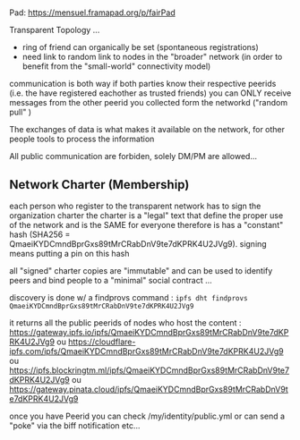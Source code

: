 #

Pad: <https://mensuel.framapad.org/p/fairPad>

 Transparent Topology ...

- ring of friend can organically be set (spontaneous registrations)
- need link to random link to nodes in the "broader" network  (in order to benefit from the "small-world" connectivity model)

communication is both way if both parties know their respective peerids (i.e. the have registered eachother as trusted friends)
you can ONLY receive messages from the other peerid you collected form the networkd ("random pull" )

The exchanges of data is what makes it available on the network, for other people tools to process the information

All public communication are forbiden, solely DM/PM are allowed...



## Network Charter (Membership)

each person who register to the transparent network has to sign the organization charter
the charter is a "legal" text that define the proper use of the network and is the SAME for everyone 
therefore is has a "constant" hash (SHA256 = QmaeiKYDCmndBprGxs89tMrCRabDnV9te7dKPRK4U2JVg9).
signing means putting a pin on this hash 

all "signed" charter copies are "immutable" and can be used to identify peers and bind people to a "minimal" social contract ... 

discovery is done w/ a findprovs command :
    ```
    ipfs dht findprovs QmaeiKYDCmndBprGxs89tMrCRabDnV9te7dKPRK4U2JVg9
    ```
    
it returns all the public peerids of nodes who host the content :
      https://gateway.ipfs.io/ipfs/QmaeiKYDCmndBprGxs89tMrCRabDnV9te7dKPRK4U2JVg9
      ou
      https://cloudflare-ipfs.com/ipfs/QmaeiKYDCmndBprGxs89tMrCRabDnV9te7dKPRK4U2JVg9
      ou
      https://ipfs.blockringtm.ml/ipfs/QmaeiKYDCmndBprGxs89tMrCRabDnV9te7dKPRK4U2JVg9
      ou
      https://gateway.pinata.cloud/ipfs/QmaeiKYDCmndBprGxs89tMrCRabDnV9te7dKPRK4U2JVg9

once you have Peerid you can check /my/identity/public.yml or can send a "poke" via the biff notification etc...





